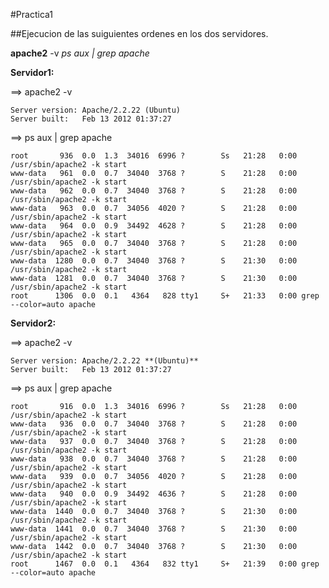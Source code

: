 ﻿#Practica1

##Ejecucion de las suiguientes ordenes en los dos servidores.

**apache2** -v
*ps aux | grep apache*

**Servidor1:**

==> apache2 -v

	Server version: Apache/2.2.22 (Ubuntu)
	Server built:   Feb 13 2012 01:37:27

==> ps aux | grep apache

	root       936  0.0  1.3  34016  6996 ?        Ss   21:28   0:00 /usr/sbin/apache2 -k start
	www-data   961  0.0  0.7  34040  3768 ?        S    21:28   0:00 /usr/sbin/apache2 -k start
	www-data   962  0.0  0.7  34040  3768 ?        S    21:28   0:00 /usr/sbin/apache2 -k start
	www-data   963  0.0  0.7  34056  4020 ?        S    21:28   0:00 /usr/sbin/apache2 -k start
	www-data   964  0.0  0.9  34492  4628 ?        S    21:28   0:00 /usr/sbin/apache2 -k start
	www-data   965  0.0  0.7  34040  3768 ?        S    21:28   0:00 /usr/sbin/apache2 -k start
	www-data  1280  0.0  0.7  34040  3768 ?        S    21:30   0:00 /usr/sbin/apache2 -k start
	www-data  1281  0.0  0.7  34040  3768 ?        S    21:30   0:00 /usr/sbin/apache2 -k start
	root      1306  0.0  0.1   4364   828 tty1     S+   21:33   0:00 grep --color=auto apache



**Servidor2:**

==> apache2 -v

	Server version: Apache/2.2.22 **(Ubuntu)**
	Server built:   Feb 13 2012 01:37:27
	

==> ps aux | grep apache
	
	root       916  0.0  1.3  34016  6996 ?        Ss   21:28   0:00 /usr/sbin/apache2 -k start
	www-data   936  0.0  0.7  34040  3768 ?        S    21:28   0:00 /usr/sbin/apache2 -k start
	www-data   937  0.0  0.7  34040  3768 ?        S    21:28   0:00 /usr/sbin/apache2 -k start
	www-data   938  0.0  0.7  34040  3768 ?        S    21:28   0:00 /usr/sbin/apache2 -k start
	www-data   939  0.0  0.7  34056  4020 ?        S    21:28   0:00 /usr/sbin/apache2 -k start
	www-data   940  0.0  0.9  34492  4636 ?        S    21:28   0:00 /usr/sbin/apache2 -k start
	www-data  1440  0.0  0.7  34040  3768 ?        S    21:30   0:00 /usr/sbin/apache2 -k start
	www-data  1441  0.0  0.7  34040  3768 ?        S    21:30   0:00 /usr/sbin/apache2 -k start
	www-data  1442  0.0  0.7  34040  3768 ?        S    21:30   0:00 /usr/sbin/apache2 -k start
	root      1467  0.0  0.1   4364   832 tty1     S+   21:39   0:00 grep --color=auto apache
	